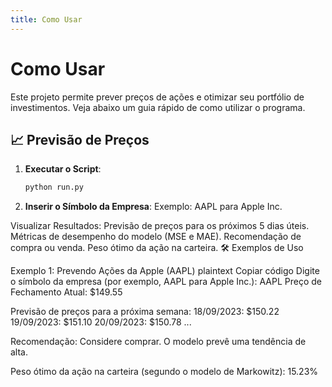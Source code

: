 ```yaml
---
title: Como Usar
---
```


# Como Usar

Este projeto permite prever preços de ações e otimizar seu portfólio de investimentos. Veja abaixo um guia rápido de como utilizar o programa.

## 📈 Previsão de Preços

1. **Executar o Script**:
   ```bash
   python run.py
   ```

2. **Inserir o Símbolo da Empresa**:
Exemplo: AAPL para Apple Inc.

Visualizar Resultados:
Previsão de preços para os próximos 5 dias úteis.
Métricas de desempenho do modelo (MSE e MAE).
Recomendação de compra ou venda.
Peso ótimo da ação na carteira.
🛠️ Exemplos de Uso

Exemplo 1: Prevendo Ações da Apple (AAPL)
plaintext
Copiar código
Digite o símbolo da empresa (por exemplo, AAPL para Apple Inc.): AAPL
Preço de Fechamento Atual: $149.55

Previsão de preços para a próxima semana:
18/09/2023: $150.22
19/09/2023: $151.10
20/09/2023: $150.78
...

Recomendação: Considere comprar. O modelo prevê uma tendência de alta.

Peso ótimo da ação na carteira (segundo o modelo de Markowitz): 15.23%
